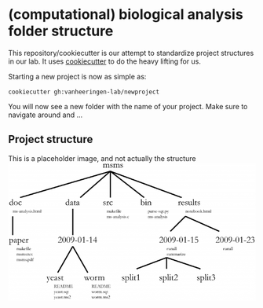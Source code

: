 # (computational) biological analysis folder structure
This repository/cookiecutter is our attempt to standardize project structures in our lab. It uses [cookiecutter](https://cookiecutter.readthedocs.io/en/1.7.2/) to do the heavy lifting for us. 

Starting a new project is now as simple as:
```
cookiecutter gh:vanheeringen-lab/newproject
```

You will now see a new folder with the name of your project. Make sure to navigate around and ...


## Project structure
This is a placeholder image, and not actually the structure
![project_structure](./imgs/folders.png "structure")
